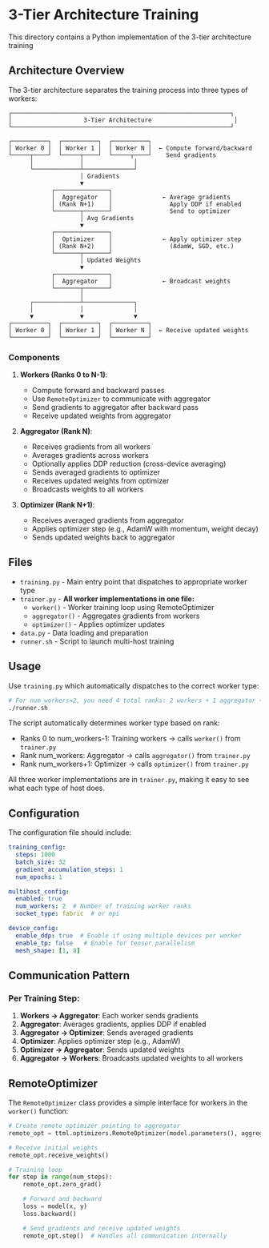 # 3-Tier Architecture Training

This directory contains a Python implementation of the 3-tier architecture training

## Architecture Overview

The 3-tier architecture separates the training process into three types of workers:

```
┌─────────────────────────────────────────────────────────────┐
│                    3-Tier Architecture                       │
└─────────────────────────────────────────────────────────────┘

┌──────────┐  ┌──────────┐  ┌──────────┐
│ Worker 0 │  │ Worker 1 │  │ Worker N │  ← Compute forward/backward
└─────┬────┘  └─────┬────┘  └─────┬────┘    Send gradients
      │             │              │
      └─────────────┴──────────────┘
                    │ Gradients
                    ▼
            ┌───────────────┐
            │  Aggregator   │              ← Average gradients
            │ (Rank N+1)    │                Apply DDP if enabled
            └───────┬───────┘                Send to optimizer
                    │ Avg Gradients
                    ▼
            ┌───────────────┐
            │  Optimizer    │              ← Apply optimizer step
            │ (Rank N+2)    │                (AdamW, SGD, etc.)
            └───────┬───────┘
                    │ Updated Weights
                    ▼
            ┌───────────────┐
            │  Aggregator   │              ← Broadcast weights
            └───────┬───────┘
                    │
      ┌─────────────┴──────────────┐
      │             │              │
      ▼             ▼              ▼
┌──────────┐  ┌──────────┐  ┌──────────┐
│ Worker 0 │  │ Worker 1 │  │ Worker N │  ← Receive updated weights
└──────────┘  └──────────┘  └──────────┘
```

### Components

1. **Workers (Ranks 0 to N-1)**:
   - Compute forward and backward passes
   - Use `RemoteOptimizer` to communicate with aggregator
   - Send gradients to aggregator after backward pass
   - Receive updated weights from aggregator

2. **Aggregator (Rank N)**:
   - Receives gradients from all workers
   - Averages gradients across workers
   - Optionally applies DDP reduction (cross-device averaging)
   - Sends averaged gradients to optimizer
   - Receives updated weights from optimizer
   - Broadcasts weights to all workers

3. **Optimizer (Rank N+1)**:
   - Receives averaged gradients from aggregator
   - Applies optimizer step (e.g., AdamW with momentum, weight decay)
   - Sends updated weights back to aggregator

## Files

- `training.py` - Main entry point that dispatches to appropriate worker type
- `trainer.py` - **All worker implementations in one file:**
  - `worker()` - Worker training loop using RemoteOptimizer
  - `aggregator()` - Aggregates gradients from workers
  - `optimizer()` - Applies optimizer updates
- `data.py` - Data loading and preparation
- `runner.sh` - Script to launch multi-host training

## Usage

Use `training.py` which automatically dispatches to the correct worker type:

```bash
# For num_workers=2, you need 4 total ranks: 2 workers + 1 aggregator + 1 optimizer
./runner.sh
```

The script automatically determines worker type based on rank:
- Ranks 0 to num_workers-1: Training workers → calls `worker()` from `trainer.py`
- Rank num_workers: Aggregator → calls `aggregator()` from `trainer.py`
- Rank num_workers+1: Optimizer → calls `optimizer()` from `trainer.py`

All three worker implementations are in `trainer.py`, making it easy to see what each type of host does.


## Configuration

The configuration file should include:

```yaml
training_config:
  steps: 1000
  batch_size: 32
  gradient_accumulation_steps: 1
  num_epochs: 1

multihost_config:
  enabled: true
  num_workers: 2  # Number of training worker ranks
  socket_type: fabric  # or mpi

device_config:
  enable_ddp: true  # Enable if using multiple devices per worker
  enable_tp: false   # Enable for tensor parallelism
  mesh_shape: [1, 8]
```

## Communication Pattern

### Per Training Step:

1. **Workers → Aggregator**: Each worker sends gradients
2. **Aggregator**: Averages gradients, applies DDP if enabled
3. **Aggregator → Optimizer**: Sends averaged gradients
4. **Optimizer**: Applies optimizer step (e.g., AdamW)
5. **Optimizer → Aggregator**: Sends updated weights
6. **Aggregator → Workers**: Broadcasts updated weights to all workers


## RemoteOptimizer

The `RemoteOptimizer` class provides a simple interface for workers in the `worker()` function:

```python
# Create remote optimizer pointing to aggregator
remote_opt = ttml.optimizers.RemoteOptimizer(model.parameters(), aggregator_rank)

# Receive initial weights
remote_opt.receive_weights()

# Training loop
for step in range(num_steps):
    remote_opt.zero_grad()

    # Forward and backward
    loss = model(x, y)
    loss.backward()

    # Send gradients and receive updated weights
    remote_opt.step()  # Handles all communication internally
```
